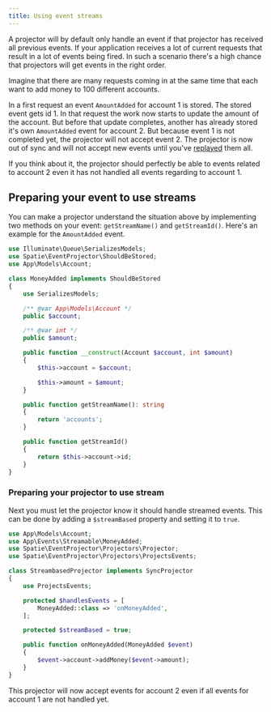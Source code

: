```yaml
---
title: Using event streams
---
```


A projector will by default only handle an event if that projector has received all previous events. If your application receives a lot of current requests that result in a lot of events being fired. In such a scenario there's a high chance that projectors will get events in the right order.

Imagine that there are many requests coming in at the same time that each want to add money to 100 different accounts.

In a first request an event `AmountAdded` for account 1 is stored. The stored event gets id 1. In that request the work now starts to update the amount of the account. But before that update completes, another has already stored it's own `AmountAdded` event for account 2. But because event 1 is not completed yet, the projector will not accept event 2. The projector is now out of sync and will not accept new events until you've [replayed](laravel-event-projector/v1/replaying-events/replaying-events) them all.

If you think about it, the projector should perfectly be able to events related to account 2 even it has not handled all events regarding to account 1. 

## Preparing your event to use streams

You can make a projector understand the situation above by implementing two methods on your event: `getStreamName()` and `getStreamId()`. Here's an example for the `AmountAdded` event.

```php
use Illuminate\Queue\SerializesModels;
use Spatie\EventProjector\ShouldBeStored;
use App\Models\Account;

class MoneyAdded implements ShouldBeStored
{
    use SerializesModels;

    /** @var App\Models\Account */
    public $account;

    /** @var int */
    public $amount;

    public function __construct(Account $account, int $amount)
    {
        $this->account = $account;

        $this->amount = $amount;
    }

    public function getStreamName(): string
    {
        return 'accounts';
    }

    public function getStreamId()
    {
        return $this->account->id;
    }
}
```

### Preparing your projector to use stream

Next you must let the projector know it should handle streamed events. This can be done by adding a `$streamBased` property and setting it to `true`. 

```php
use App\Models\Account;
use App\Events\Streamable\MoneyAdded;
use Spatie\EventProjector\Projectors\Projector;
use Spatie\EventProjector\Projectors\ProjectsEvents;

class StreambasedProjector implements SyncProjector
{
    use ProjectsEvents;

    protected $handlesEvents = [
        MoneyAdded::class => 'onMoneyAdded',
    ];

    protected $streamBased = true;

    public function onMoneyAdded(MoneyAdded $event)
    {
        $event->account->addMoney($event->amount);
    }
}
```

This projector will now accept events for account 2 even if all events for account 1 are not handled yet.





